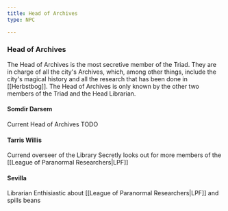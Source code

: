 ```yaml
---
title: Head of Archives
type: NPC

---
```


### Head of Archives

The Head of Archives is the most secretive member of the Triad.
They are in charge of all the city's Archives, which, among other things, include the city's magical history and all the research that has been done in [[Herbstbog]].
The Head of Archives is only known by the other two members of the Triad and the Head Librarian.

#### Somdir Darsem

Current Head of Archives TODO

#### Tarris Willis

Currend overseer of the Library
Secretly looks out for more members of the [[League of Paranormal Researchers|LPF]]

#### Sevilla

Librarian
Enthisiastic about [[League of Paranormal Researchers|LPF]] and spills beans
